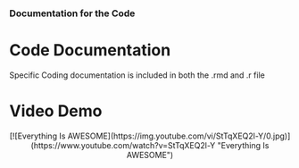 ### Documentation for the Code

# Code Documentation
Specific Coding documentation is included in both the .rmd and .r file

# Video Demo
<p align=center>
[![Everything Is AWESOME](https://img.youtube.com/vi/StTqXEQ2l-Y/0.jpg)](https://www.youtube.com/watch?v=StTqXEQ2l-Y "Everything Is AWESOME")
</p>
